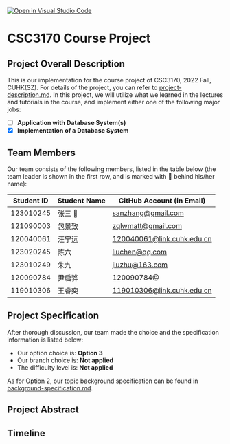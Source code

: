 [![Open in Visual Studio Code](https://classroom.github.com/assets/open-in-vscode-c66648af7eb3fe8bc4f294546bfd86ef473780cde1dea487d3c4ff354943c9ae.svg)](https://classroom.github.com/online_ide?assignment_repo_id=9433861&assignment_repo_type=AssignmentRepo)
# CSC3170 Course Project

## Project Overall Description

This is our implementation for the course project of CSC3170, 2022 Fall, CUHK(SZ). For details of the project, you can refer to [project-description.md](project-description.md). In this project, we will utilize what we learned in the lectures and tutorials in the course, and implement either one of the following major jobs:

<!-- Please fill in "x" to replace the blank space between "[]" to tick the todo item; it's ticked on the first one by default. -->

- [ ] **Application with Database System(s)**
- [x] **Implementation of a Database System**

## Team Members

Our team consists of the following members, listed in the table below (the team leader is shown in the first row, and is marked with 🚩 behind his/her name):

<!-- change the info below to be the real case -->

| Student ID | Student Name | GitHub Account (in Email) |
| ---------- | ------------ | ------------------------- |
| 123010245  | 张三 🚩       | sanzhang@gmail.com        |
| 121090003  | 包景致        | zqlwmatt@gmail.com        |
| 120040061  | 汪宁远        | 120040061@link.cuhk.edu.cn |
| 123020245  | 陈六         | liuchen@qq.com            |
| 123010249  | 朱九         | jiuzhu@163.com            |
| 120090784  | 尹启骅        | 120090784@
| 119010306  | 王睿奕        | 119010306@link.cuhk.edu.cn|
## Project Specification

<!-- You should remove the terms/sentence that is not necessary considering your option/branch/difficulty choice -->

After thorough discussion, our team made the choice and the specification information is listed below:

- Our option choice is: **Option 3**
- Our branch choice is: **Not applied**
- The difficulty level is: **Not applied**

As for Option 2, our topic background specification can be found in [background-specification.md](background-specification.md).

## Project Abstract

<!-- TODO -->

## Timeline
